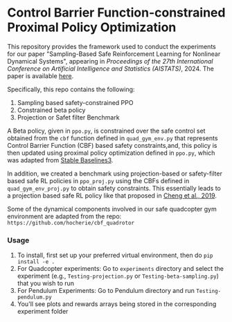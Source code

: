 # Control Barrier Function-constrained Proximal Policy Optimization

This repository provides the framework used to conduct the experiments for our paper "Sampling-Based Safe Reinforcement Learning for Nonlinear Dynamical Systems", appearing in _Proceedings of the 27th International Conference on Artificial Intelligence and Statistics (AISTATS)_, 2024. The paper is available [here](https://arxiv.org/abs/2403.04007).

Specifically, this repo contains the following:
1) Sampling based safety-constrained PPO
2) Constrained beta policy
3) Projection or Safet filter Benchmark

A Beta policy, given in `ppo.py`, is constrained over the safe control set obtained from the `cbf` function defined in `quad_gym_env.py` that represents Control Barrier Function (CBF) based safety constraints,and,
this policy is then updated using proximal policy optimization defined in `ppo.py`, which was adapted from [Stable Baselines3](https://stable-baselines3.readthedocs.io/en/master/). 

In addition, we created a benchmark using projection-based or safety-filter based safe RL policies in `ppo_proj.py` using the CBFs defined in `quad_gym_env_proj.py` to obtain safety constraints. This essentially leads to a projection based safe RL policy like that proposed in [Cheng et al., 2019](https://cdn.aaai.org/ojs/4213/4213-13-7267-1-10-20190705.pdf).

Some of the dynamical components involved in our safe quadcopter gym environment are adapted from the repo: `https://github.com/hocherie/cbf_quadrotor`

### Usage

1) To install, first set up your preferred virtual environment, then do `pip install -e .`
2) For Quadcopter experiments:
    Go to `experiments` directory and select the experiment (e.g., `Testing-projection.py` or `Testing-beta-sampling.py`) that you wish to run
3) For Pendulum Experiments:
    Go to Pendulum directory and run `Testing-pendulum.py`
5) You'll see plots and rewards arrays being stored in the corresponding experiment folder
